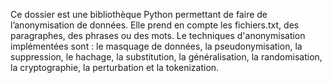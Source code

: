Ce dossier est une bibliothèque Python permettant de faire de l’anonymisation de données. Elle prend en compte les fichiers.txt, des paragraphes, des phrases ou des mots.
Le techniques d'anonymisation implémentées sont : le masquage de données, la pseudonymisation, la suppression, le hachage, la substitution, la généralisation, la randomisation, la cryptographie, la perturbation et la tokenization.
 
